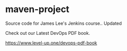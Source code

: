 # maven-project
Source code for James Lee's Jenkins course..
Updated

Check out our Latest DevOps PDF book.

https://www.level-up.one/devops-pdf-book
